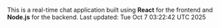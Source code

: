 This is a real-time chat application built using **React** for the frontend and **Node.js** for the backend.
Last updated: Tue Oct  7 03:22:42 UTC 2025
